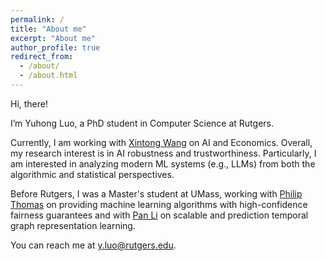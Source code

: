 ```yaml
---
permalink: /
title: "About me"
excerpt: "About me"
author_profile: true
redirect_from: 
  - /about/
  - /about.html
---
```


Hi, there!

I’m Yuhong Luo, a PhD student in Computer Science at Rutgers.

Currently, I am working with [Xintong Wang](https://xintongemilywang.github.io/) on AI and Economics. Overall, my research interest is in AI robustness and trustworthiness. Particularly, I am interested in analyzing modern ML systems (e.g., LLMs) from both the algorithmic and statistical perspectives.

Before Rutgers, I was a Master's student at UMass, working with [Philip Thomas](https://people.cs.umass.edu/~pthomas/) on providing machine learning algorithms with high-confidence fairness guarantees and with [Pan Li](https://sites.google.com/view/panli-purdue/home) on scalable and prediction temporal graph representation learning.

You can reach me at y.luo@rutgers.edu.
